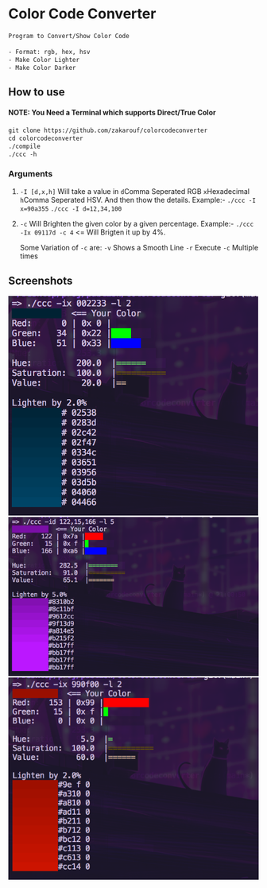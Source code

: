 # Color Code Converter
    
    Program to Convert/Show Color Code
    
    - Format: rgb, hex, hsv
    - Make Color Lighter
    - Make Color Darker

## How to use
#### NOTE: You Need a Terminal which supports Direct/True Color

```
git clone https://github.com/zakarouf/colorcodeconverter
cd colorcodeconverter
./compile
./ccc -h
```

### Arguments
1. `-I [d,x,h]`
    Will take a value in `d`Comma Seperated RGB `x`Hexadecimal `h`Comma Seperated HSV. And then thow the details.
    Example:-
    `./ccc -I x=90a355`
    `./ccc -I d=12,34,100`

2. `-c`
    Will Brighten the given color by a given percentage.
    Example:-
    `./ccc -Ix 09117d -c 4` <= Will Brigten it up by 4%.

    Some Variation of `-c` are:
        `-v` Shows a Smooth Line
        `-r` Execute `-c` Multiple times


## Screenshots

![1](docs/scr/scr1.png)
![2](docs/scr/scr2.png)
![3](docs/scr/scr3.png)
